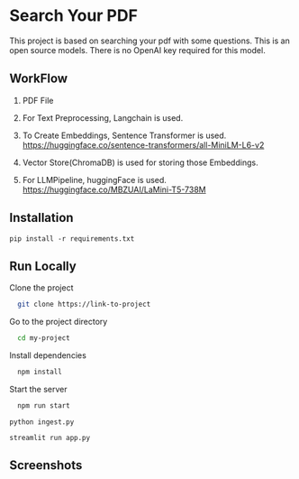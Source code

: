 
# Search Your PDF

This project is based on searching your pdf with some questions. This is an open source models. There is no OpenAI key required for this model. 


## WorkFlow

1) PDF File
2) For Text Preprocessing, Langchain is used. 
3) To Create Embeddings, Sentence Transformer is used.
https://huggingface.co/sentence-transformers/all-MiniLM-L6-v2 

4) Vector Store(ChromaDB) is used for storing those Embeddings.
5) For LLMPipeline, huggingFace is used.
https://huggingface.co/MBZUAI/LaMini-T5-738M
            
## Installation

    pip install -r requirements.txt



## Run Locally

Clone the project

```bash
  git clone https://link-to-project
```

Go to the project directory

```bash
  cd my-project
```

Install dependencies

```bash
  npm install
```

Start the server

```bash
  npm run start
```

    python ingest.py

    streamlit run app.py 
## Screenshots



